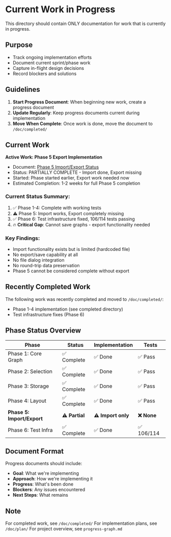 # Current Work in Progress

This directory should contain ONLY documentation for work that is currently in progress.

## Purpose

- Track ongoing implementation efforts
- Document current sprint/phase work
- Capture in-flight design decisions
- Record blockers and solutions

## Guidelines

1. **Start Progress Document**: When beginning new work, create a progress document
2. **Update Regularly**: Keep progress documents current during implementation
3. **Move When Complete**: Once work is done, move the document to `/doc/completed/`

## Current Work

**Active Work: Phase 5 Export Implementation**
- Document: [Phase 5 Import/Export Status](phase-5-import-export-status.md)
- Status: PARTIALLY COMPLETE - Import done, Export missing
- Started: Phase started earlier, Export work needed now
- Estimated Completion: 1-2 weeks for full Phase 5 completion

### Current Status Summary:
1. ✅ Phase 1-4: Complete with working tests
2. ⚠️ Phase 5: Import works, Export completely missing
3. ✅ Phase 6: Test infrastructure fixed, 106/114 tests passing
4. 🔥 **Critical Gap**: Cannot save graphs - export functionality needed

### Key Findings:
- Import functionality exists but is limited (hardcoded file)
- No export/save capability at all
- No file dialog integration
- No round-trip data preservation
- Phase 5 cannot be considered complete without export

## Recently Completed Work

The following work was recently completed and moved to `/doc/completed/`:
- Phase 1-4 implementation (see completed directory)
- Test infrastructure fixes (Phase 6)

## Phase Status Overview

| Phase | Status | Implementation | Tests |
|-------|--------|---------------|-------|
| Phase 1: Core Graph | ✅ Complete | ✅ Done | ✅ Pass |
| Phase 2: Selection | ✅ Complete | ✅ Done | ✅ Pass |
| Phase 3: Storage | ✅ Complete | ✅ Done | ✅ Pass |
| Phase 4: Layout | ✅ Complete | ✅ Done | ✅ Pass |
| **Phase 5: Import/Export** | **⚠️ Partial** | **⚠️ Import only** | **❌ None** |
| Phase 6: Test Infra | ✅ Complete | ✅ Done | ✅ 106/114 |

## Document Format

Progress documents should include:
- **Goal**: What we're implementing
- **Approach**: How we're implementing it
- **Progress**: What's been done
- **Blockers**: Any issues encountered
- **Next Steps**: What remains

## Note

For completed work, see `/doc/completed/`
For implementation plans, see `/doc/plan/`
For project overview, see `progress-graph.md`
